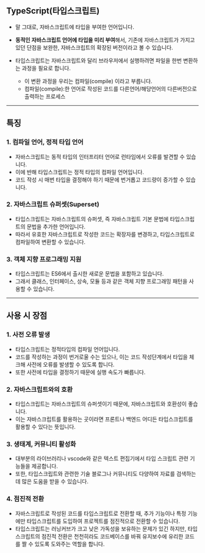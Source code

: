 ## TypeScript(타입스크립트)

- 말 그대로, 자바스크립트에 타입을 부여한 언어입니다.

- **동적인 자바스크립트 언어에 타입을 미리 부여**해서, 기존에 자바스크립트가 가지고 있던 단점을 보완한, 자바스크립트의 확장된 버전이라고 볼 수 있습니다. 

- 타입스크립트는 자바스크립트와 달리 브라우저에서 실행하려면 파일을 한번 변환하는 과정을 필요로 합니다.
    - 이 변환 과정을 우리는 컴파일(compile) 이라고 부릅니다. 
    - 컴파일(compile):한 언어로 작성된 코드를 다른언어/해당언어의 다른버전으로 출력하는 프로세스

---

## 특징

### 1. 컴파일 언어, 정적 타입 언어
- 자바스크립트는 동적 타입의 인터프리터 언어로 런타임에서 오류를 발견할 수 있습니다. 
- 이에 반해 타입스크립트는 정적 타입의 컴파일 언어입니다.
- 코드 작성 시 매번 타입을 결정해야 하기 때문에 번거롭고 코드량이 증가할 수 있습니다.

### 2. 자바스크립트 슈퍼셋(Superset)
- 타입스크립트는 자바스크립트의 슈퍼셋, 즉 자바스크립트 기본 문법에 타입스크립트의 문법을 추가한 언어입니다.
- 따라서 유효한 자바스크립트로 작성한 코드는 확장자를 변경하고, 타입스크립트로 컴파일하여 변환할 수 있습니다.

### 3. 객체 지향 프로그래밍 지원
- 타입스크립트는 ES6에서 출시한 새로운 문법을 포함하고 있습니다.
- 그래서 클래스, 인터페이스, 상속, 모듈 등과 같은 객체 지향 프로그래밍 패턴을 사용할 수 있습니다.

---

## 사용 시 장점
### 1. 사전 오류 발생
- 타입스크립트는 정적타입의 컴파일 언어입니다.
- 코드를 작성하는 과정이 번거로울 수는 있으나, 이는 코드 작성단계에서 타입을 체크해 사전에 오류를 발생할 수 있도록 합니다.
- 또한 사전에 타입을 결정하기 때문에 실행 속도가 빠릅니다.

### 2. 자바스크립트와의 호환
- 타입스크립트는 자바스크립트의 슈퍼셋이기 때문에, 자바스크립트와 호환성이 좋습니다. 
- 이는 자바스크립트를 활용하는 곳이라면 프론트나 백엔드 어디든 타입스크립트를 활용할 수 있다는 뜻입니다.

### 3. 생태계, 커뮤니티 활성화
- 대부분의 라이브러리나 vscode와 같은 텍스트 편집기에서 타입 스크립트 관련 기능들을 제공합니다.
- 또한, 타입스크립트와 관련한 기술 블로그나 커뮤니티도 다양하여 자료를 검색하는 데 많은 도움을 받을 수 있습니다.

### 4. 점진적 전환
- 자바스크립트로 작성된 코드를 타입스크립트로 전환할 때, 추가 기능이나 특정 기능에만 타입스크립트를 도입하여 프로젝트를 점진적으로 전환할 수 있습니다.
- 타입스크립트는 러닝커브가 크고 낮은 가독성을 보유하는 문제가 있긴 하지만, 타입스크립트의 점진적 전환은 천천히라도 코드베이스를 바꿔 유지보수에 유리한 코드를 짤 수 있도록 도와주는 역할을 합니다. 